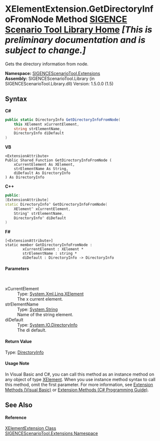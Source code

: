 # XElementExtension.GetDirectoryInfoFromNode Method <a href="https://github.com/ObiWanLansi/SIGENCE-Scenario-Tool">SIGENCE Scenario Tool Library Home</a> _**\[This is preliminary documentation and is subject to change.\]**_

Gets the directory information from node.

**Namespace:**&nbsp;<a href="f2af11f5-ae9d-3dcc-a4a9-ba07a037925f.md">SIGENCEScenarioTool.Extensions</a><br />**Assembly:**&nbsp;SIGENCEScenarioTool.Library (in SIGENCEScenarioTool.Library.dll) Version: 1.5.0.0 (1.5)

## Syntax

**C#**<br />
``` C#
public static DirectoryInfo GetDirectoryInfoFromNode(
	this XElement xCurrentElement,
	string strElementName,
	DirectoryInfo diDefault
)
```

**VB**<br />
``` VB
<ExtensionAttribute>
Public Shared Function GetDirectoryInfoFromNode ( 
	xCurrentElement As XElement,
	strElementName As String,
	diDefault As DirectoryInfo
) As DirectoryInfo
```

**C++**<br />
``` C++
public:
[ExtensionAttribute]
static DirectoryInfo^ GetDirectoryInfoFromNode(
	XElement^ xCurrentElement, 
	String^ strElementName, 
	DirectoryInfo^ diDefault
)
```

**F#**<br />
``` F#
[<ExtensionAttribute>]
static member GetDirectoryInfoFromNode : 
        xCurrentElement : XElement * 
        strElementName : string * 
        diDefault : DirectoryInfo -> DirectoryInfo 

```


#### Parameters
&nbsp;<dl><dt>xCurrentElement</dt><dd>Type: <a href="http://msdn2.microsoft.com/en-us/library/bb340098" target="_blank">System.Xml.Linq.XElement</a><br />The x current element.</dd><dt>strElementName</dt><dd>Type: <a href="http://msdn2.microsoft.com/en-us/library/s1wwdcbf" target="_blank">System.String</a><br />Name of the string element.</dd><dt>diDefault</dt><dd>Type: <a href="http://msdn2.microsoft.com/en-us/library/8s2fzb02" target="_blank">System.IO.DirectoryInfo</a><br />The di default.</dd></dl>

#### Return Value
Type: <a href="http://msdn2.microsoft.com/en-us/library/8s2fzb02" target="_blank">DirectoryInfo</a><br />

#### Usage Note
In Visual Basic and C#, you can call this method as an instance method on any object of type <a href="http://msdn2.microsoft.com/en-us/library/bb340098" target="_blank">XElement</a>. When you use instance method syntax to call this method, omit the first parameter. For more information, see <a href="http://msdn.microsoft.com/en-us/library/bb384936.aspx">Extension Methods (Visual Basic)</a> or <a href="http://msdn.microsoft.com/en-us/library/bb383977.aspx">Extension Methods (C# Programming Guide)</a>.

## See Also


#### Reference
<a href="37d98cab-9eaf-9109-4126-dc3d0c055a97.md">XElementExtension Class</a><br /><a href="f2af11f5-ae9d-3dcc-a4a9-ba07a037925f.md">SIGENCEScenarioTool.Extensions Namespace</a><br />